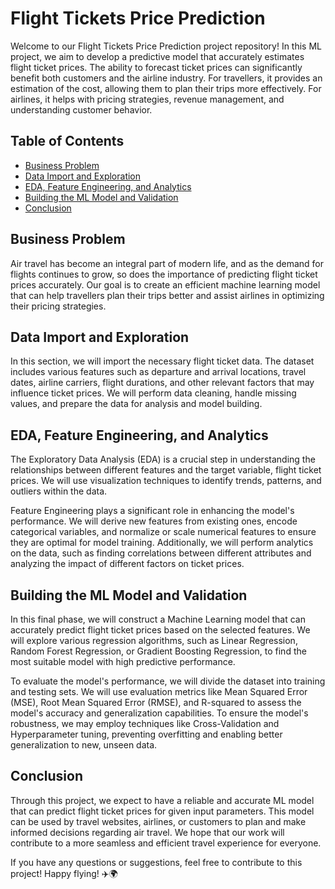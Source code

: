 # Flight Tickets Price Prediction

Welcome to our Flight Tickets Price Prediction project repository! In this ML project, we aim to develop a predictive model that accurately estimates flight ticket prices. The ability to forecast ticket prices can significantly benefit both customers and the airline industry. For travellers, it provides an estimation of the cost, allowing them to plan their trips more effectively. For airlines, it helps with pricing strategies, revenue management, and understanding customer behavior.

## Table of Contents
- [Business Problem](#business-problem)
- [Data Import and Exploration](#data-import-and-exploration)
- [EDA, Feature Engineering, and Analytics](#eda-feature-engineering-and-analytics)
- [Building the ML Model and Validation](#building-the-ml-model-and-validation)
- [Conclusion](#conclusion)

## Business Problem
Air travel has become an integral part of modern life, and as the demand for flights continues to grow, so does the importance of predicting flight ticket prices accurately. Our goal is to create an efficient machine learning model that can help travellers plan their trips better and assist airlines in optimizing their pricing strategies.

## Data Import and Exploration
In this section, we will import the necessary flight ticket data. The dataset includes various features such as departure and arrival locations, travel dates, airline carriers, flight durations, and other relevant factors that may influence ticket prices. We will perform data cleaning, handle missing values, and prepare the data for analysis and model building.

## EDA, Feature Engineering, and Analytics
The Exploratory Data Analysis (EDA) is a crucial step in understanding the relationships between different features and the target variable, flight ticket prices. We will use visualization techniques to identify trends, patterns, and outliers within the data.

Feature Engineering plays a significant role in enhancing the model's performance. We will derive new features from existing ones, encode categorical variables, and normalize or scale numerical features to ensure they are optimal for model training. Additionally, we will perform analytics on the data, such as finding correlations between different attributes and analyzing the impact of different factors on ticket prices.

## Building the ML Model and Validation
In this final phase, we will construct a Machine Learning model that can accurately predict flight ticket prices based on the selected features. We will explore various regression algorithms, such as Linear Regression, Random Forest Regression, or Gradient Boosting Regression, to find the most suitable model with high predictive performance.

To evaluate the model's performance, we will divide the dataset into training and testing sets. We will use evaluation metrics like Mean Squared Error (MSE), Root Mean Squared Error (RMSE), and R-squared to assess the model's accuracy and generalization capabilities. To ensure the model's robustness, we may employ techniques like Cross-Validation and Hyperparameter tuning, preventing overfitting and enabling better generalization to new, unseen data.

## Conclusion
Through this project, we expect to have a reliable and accurate ML model that can predict flight ticket prices for given input parameters. This model can be used by travel websites, airlines, or customers to plan and make informed decisions regarding air travel. We hope that our work will contribute to a more seamless and efficient travel experience for everyone.

If you have any questions or suggestions, feel free to contribute to this project! Happy flying! ✈️🌍
